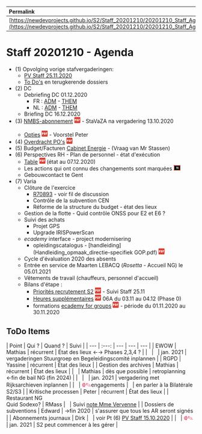 <link rel="stylesheet" href="https://newdevprojects.github.io/S2/S2.css">
<link rel="stylesheet" href="S2.css">

&nbsp;

&nbsp;

| Permalink |
| :--- |
| [https://newdevprojects.github.io/S2/Staff_20201210/20201210_Staff_Agenda.html](https://newdevprojects.github.io/S2/Staff_20201210/20201210_Staff_Agenda.html) | 

# Staff 20201210 - Agenda

* (1) Opvolging vorige stafvergaderingen:
	* [PV Staff 25.11.2020](https://newdevprojects.github.io/S2/Staff_20201126/20201125_Staff_PV.html)
	* [To Do's](#todo) en terugkerende dossiers
* (2) DC 
	* Debriefing DC 01.12.2020
		* FR : [ADM](https://newdevprojects.github.io/S2/Staff/20201201_Adm_FR.pdf) - [THEM](https://newdevprojects.github.io/S2/Staff/20201201_Them_FR.pdf)
		* NL : [ADM](https://newdevprojects.github.io/S2/Staff/20201201_Adm_NL.pdf) - [THEM](https://newdevprojects.github.io/S2/Staff/20201201_Them_NL.pdf)
	* Briefing DC 16.12.2020
* (3) [NMBS-abonnement](20201207_Treinabonnement.pdf) ![](pdf.png) - StaVaZA na vergadering 13.10.2020<br>&nbsp;
	* [Opties](Voorstel_Peter_treinabo.pdf) ![](pdf.png) - Voorstel Peter
* (4) [Overdracht PO's](20201207_Overdracht_POs.pdf) ![](pdf.png)
* (5) Budget/Facturen [Cabinet Energie](Factures_Cabinet_Energie.md) - (Vraag van Mr Stassen)
* (6) Perspectives RH - Plan de personnel - état d'exécution
	* [Table](TablePlansPersonnel_20201207.pdf) ![](pdf.png) (état au 07.12.2020)
	* Les actions qui ont connu des changements sont marquées ![](table_NEW.png)
	* Gebouwcontact te Gent
* (7) Varia
	* Clôture de l'exercice
		* [R70893]() - voir fil de discussion
		* Contrôle de la subvention CEN
		* Réforme de la structure du budget - état des lieux
	* Gestion de la flotte - Quid contrôle ONSS pour E2 et E6 ?
	* Suivi des achats
		* Projet GPS
		* Upgrade IRISPowerScan
	* *ecademy* interface - project modernisering
		* opleidingscatalogus - [handleiding](Handleiding_opmaak_directie-specifiek GOP.pdf) ![](pdf.png)
	* Cycle d'évaluation 2020 des absents
	* Entrée en service de Maarten LEBACQ (*Rosetta* - Accueil NG) le 05.01.2021
	* Vêtements de travail (chauffeurs, personnel d'accueil)
	* Bilans d'étape :
		* [Priorités recrutement S2](Note_000611_Priorites_recrutement_S2.pdf) ![](pdf.png) - Suivi Staff 25.11
		* [Heures supplémentaires](Prestations_06A_20201103_20201204.pdf) ![](pdf.png) 06A du 03.11 au 04.12 (Phase 0)
		* formations [ecademy for groups](ecademy_for_groups_20201101_20201130.pdf) ![](pdf.png)  - période du 01.11.2020 au 30.11.2020

<a name="todo"> </a>

## ToDo Items

| Point | Qui ? | Quand ? | Suivi |
| --- | :---: | --- | --- | --- |
| EWOW | Mathias | récurrent | &Eacute;tat des lieux &#8592;&#8594; Phases 2,3,4 ? |
| &nbsp; | &nbsp; | jan. 2021 | vergaderingen Stuurgroep en Begeleidingscomité inplannen |
| RGPD | Yassine | récurrent | &Eacute;tat des lieux |
| Gestion des archives | Mathias | récurrent | &Eacute;tat des lieux |
| &nbsp; | Mathias | dès que possible | retroplanning &#8592;fin de bail NG (fin 2024) |
| &nbsp; | &nbsp; | jan. 2021 | vergadering met Rijksarchieven inplannen |
| &nbsp; | <font color="crimson" size="3px">&#10179;&#9998;</font>engagements | &nbsp; | en parler à la Bilatérale S2/S3 |
| Kritische processen | Peter | récurrent | &Eacute;tat des lieux |
| Restaurant NG<br>Quid Sodexo? | RMass | &nbsp; | Suivi [note Mme Vervenne](https://newdevprojects.github.io/S2/Staff_20201110/20201106_Keuken_Covid.pdf) |
| Dossiers de subventions | Edward | &#8594;fin 2020 | s'assurer que tous les AR seront signés |
| Abonnements journaux | Dirk | &nbsp; | voir Pt (6) [PV Staff 15.10.2020](https://newdevprojects.github.io/S2/Staff_20201015/20201015_Staff_PV.html#6-varia) |
| &nbsp; | <font color="crimson" size="3px">&#10179;&#9998;</font> | jan. 2021 | S2 peut commencer à les gérer |

